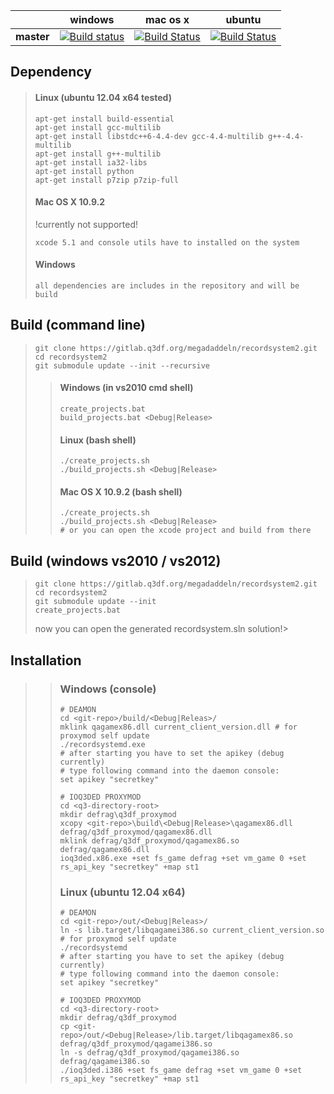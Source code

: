 ||windows|mac os x|ubuntu|
|:--:|:--:|:--:|:--:|
|**master**|[![Build status](https://ci.appveyor.com/api/projects/status/u1pewm7ewm4muepj?svg=true)](https://ci.appveyor.com/project/czimnick/recordsystem2)|[![Build Status](https://travis-ci.org/q3df/recordsystem2.svg?branch=master)](https://travis-ci.org/q3df/recordsystem2)|[![Build Status](https://travis-ci.org/q3df/recordsystem2.svg?branch=master)](https://travis-ci.org/q3df/recordsystem2)|

Dependency
----------
> #### Linux (ubuntu 12.04 x64 tested)
> ```
> apt-get install build-essential
> apt-get install gcc-multilib
> apt-get install libstdc++6-4.4-dev gcc-4.4-multilib g++-4.4-multilib
> apt-get install g++-multilib
> apt-get install ia32-libs
> apt-get install python
> apt-get install p7zip p7zip-full
> ```
> #### Mac OS X 10.9.2
> !currently not supported!
> ```
> xcode 5.1 and console utils have to installed on the system
> ```
> #### Windows
> ```
> all dependencies are includes in the repository and will be build
> ```

Build (command line)
--------------------
> ```
> git clone https://gitlab.q3df.org/megadaddeln/recordsystem2.git
> cd recordsystem2
> git submodule update --init --recursive
> ```
> 
> > #### Windows (in vs2010 cmd shell)
> > ```
> > create_projects.bat
> > build_projects.bat <Debug|Release>
> > ```
> > #### Linux (bash shell)
> > ```
> > ./create_projects.sh
> > ./build_projects.sh <Debug|Release>
> > ```
> > #### Mac OS X 10.9.2 (bash shell)
> > ```
> > ./create_projects.sh
> > ./build_projects.sh <Debug|Release>
> > # or you can open the xcode project and build from there
> > ```

Build (windows vs2010 / vs2012)
-------------------------------
> ```
> git clone https://gitlab.q3df.org/megadaddeln/recordsystem2.git
> cd recordsystem2
> git submodule update --init
> create_projects.bat
> ```
> now you can open the generated recordsystem.sln solution!>


Installation
-------------------------------
> > ### Windows (console)
> > ```
> > # DEAMON
> > cd <git-repo>/build/<Debug|Releas>/
> > mklink qagamex86.dll current_client_version.dll # for proxymod self update
> > ./recordsystemd.exe
> > # after starting you have to set the apikey (debug currently)
> > # type following command into the daemon console:
> > set apikey "secretkey"
> >
> > # IOQ3DED PROXYMOD
> > cd <q3-directory-root>
> > mkdir defrag\q3df_proxymod
> > xcopy <git-repo>\build\<Debug|Release>\qagamex86.dll defrag/q3df_proxymod/qagamex86.dll
> > mklink defrag/q3df_proxymod/qagamex86.so defrag/qagamex86.dll
> > ioq3ded.x86.exe +set fs_game defrag +set vm_game 0 +set rs_api_key "secretkey" +map st1
> > ```
> >
> > ### Linux (ubuntu 12.04 x64)
> > ```
> > # DEAMON
> > cd <git-repo>/out/<Debug|Releas>/
> > ln -s lib.target/libqagamei386.so current_client_version.so # for proxymod self update
> > ./recordsystemd
> > # after starting you have to set the apikey (debug currently)
> > # type following command into the daemon console:
> > set apikey "secretkey"
> > 
> > # IOQ3DED PROXYMOD
> > cd <q3-directory-root>
> > mkdir defrag/q3df_proxymod
> > cp <git-repo>/out/<Debug|Release>/lib.target/libqagamex86.so defrag/q3df_proxymod/qagamei386.so
> > ln -s defrag/q3df_proxymod/qagamei386.so defrag/qagamei386.so
> > ./ioq3ded.i386 +set fs_game defrag +set vm_game 0 +set rs_api_key "secretkey" +map st1
> > ```
